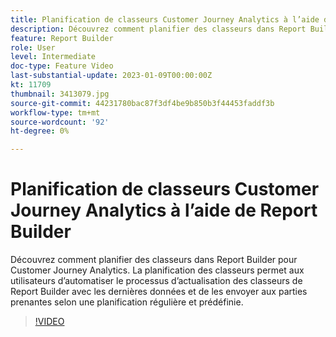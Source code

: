 ```yaml
---
title: Planification de classeurs Customer Journey Analytics à l’aide de Report Builder
description: Découvrez comment planifier des classeurs dans Report Builder pour Customer Journey Analytics. La planification des classeurs permet aux utilisateurs d’automatiser le processus d’actualisation des classeurs de Report Builder avec les dernières données et de les envoyer aux parties prenantes selon une planification régulière et prédéfinie.
feature: Report Builder
role: User
level: Intermediate
doc-type: Feature Video
last-substantial-update: 2023-01-09T00:00:00Z
kt: 11709
thumbnail: 3413079.jpg
source-git-commit: 44231780bac87f3df4be9b850b3f44453faddf3b
workflow-type: tm+mt
source-wordcount: '92'
ht-degree: 0%

---
```



# Planification de classeurs Customer Journey Analytics à l’aide de Report Builder

Découvrez comment planifier des classeurs dans Report Builder pour Customer Journey Analytics. La planification des classeurs permet aux utilisateurs d’automatiser le processus d’actualisation des classeurs de Report Builder avec les dernières données et de les envoyer aux parties prenantes selon une planification régulière et prédéfinie.

>[!VIDEO](https://video.tv.adobe.com/v/3413079/?quality=12&learn=on)
